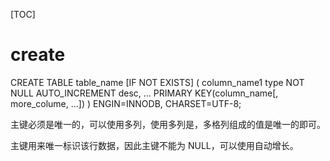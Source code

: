 [TOC]

# create

CREATE TABLE table_name [IF NOT EXISTS]
(
    column_name1 type NOT NULL AUTO_INCREMENT desc,
    ...
    PRIMARY KEY(column_name[, more_colume, ...])
) ENGIN=INNODB, CHARSET=UTF-8;

主键必须是唯一的，可以使用多列，使用多列是，多格列组成的值是唯一的即可。

主键用来唯一标识该行数据，因此主键不能为 NULL，可以使用自动增长。
